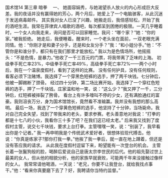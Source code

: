 国术馆14
  第三章   暗拳　    一、  她面容娟秀，与她渴望杀人放火的内心形成巨大反差。我的夜话并没有赢得她的芳心，两个月后，她爱上了一个电脑骇客，从此沉迷于发送病毒邮件。  其实我对女人已没了兴趣，她搬走后，我倍感轻松，开始了我的酒吧生涯。我常在菲律宾人唱歌的酒吧，每次都呆到困倦的极限。一天几乎睡着时，一个女人向我走来，询问是否可以回家睡觉。我问：“哪个家？”她：“你的家。”被我拒绝。  她走后，我便睡着。醒来时，一个老头坐在面前，一双老眼充满同情。他：“你刚才是和妻子分手，还是和女友分手？”我：“和小姐分手。”他：“不管你是和谁分手，都只有在我们那里才能放松。”  我以为是色情场所，他摇摇头：“不是色情，是暴力。”他收了一千三百元的门票，将我带离了乏味的上海。  初级拳手死亡率23%，中级拳手死亡率49%，高级拳手死亡率72%——两个小时后，我在一个温泉度假村，看到了这样的比赛。  没有任何护具，没有任何规则，看客必须下注赌博。我选择了一个穿黑色短裤的选手，押了两千块钱。七分钟后，他被一脚踢断了颈骨。  经过四十分钟，第二场比赛开始，我选择了一个穿红色短裤的选手，押了一千块钱。庄家温和地一笑，说：“这么少？”我又押了一千，三分钟后，红短裤被摔裂了胯骨。  看台上有许多嚎叫不停的少女，还有满脸通红的富豪。我则沮丧万分，身为国术馆馆长，竟然看不准输赢。我并没有我想的那么高明。  最后一场，我选了一个穿黄色短裤的选手，他坚持了十分钟，当场毙命。我对自己完全失望，找到了带我来的老头，要求参赛。老头善意地对我说：“打拳的都是十七八的小伙，我看你三十多了吧？在我们这已经太老。”  后来我又找到了度假村主管，说交七千块钱，要求上台打拳。主管嘿嘿一笑，说：“别装了，我早看出你是个记者。”  我一再申明我是个传统武术爱好者，很想体验现代搏击。他说：“你真是练家子?那你打我一拳。”他挨了我一拳后，就一直在地上蹲着，但还是没有答应我的请求。  从此我在度假村逗留下来，盼望能有一次登台的机会。  主管长着一张鬣狗般的脸，喝醉后爱说自己是唐太宗李世民的后代。他的祖先娶过世上最美的女人，但从他的相貌分析，他的家族早就衰败，可能两千年来没接触过像样的女人。  我常常请他喝酒，一天说：“老兄，你要不让我登台，就给我找点事干。”他：“看来你真要磨下去了？好，我聘请你当特约监督。” 
